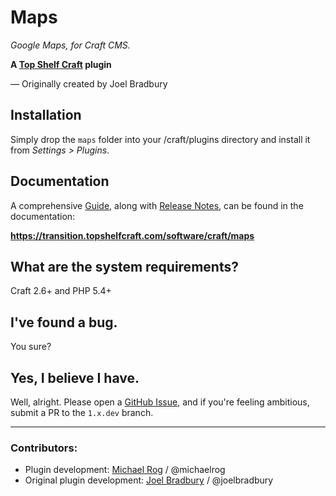 # Maps

_Google Maps, for Craft CMS._

**A [Top Shelf Craft](https://topshelfcraft.com) plugin**

&mdash; Originally created by Joel Bradbury 


## Installation

Simply drop the `maps` folder into your /craft/plugins directory and install it from _Settings > Plugins_.


## Documentation

A comprehensive [Guide](https://transition.topshelfcraft.com/software/craft/maps/usage/quickstart), along with [Release Notes](https://transition.topshelfcraft.com/software/craft/maps/updates), can be found in the documentation:

**https://transition.topshelfcraft.com/software/craft/maps**
 

## What are the system requirements?

Craft 2.6+ and PHP 5.4+


## I've found a bug.

You sure?


## Yes, I believe I have.

Well, alright. Please open a [GitHub Issue](https://github.com/topshelfcraft/Maps/issues), and if you're feeling ambitious, submit a PR to the `1.x.dev` branch.


* * *

### Contributors:

  - Plugin development: [Michael Rog](http://michaelrog.com) / @michaelrog
  - Original plugin development: [Joel Bradbury](https://squarebit.co.uk) / @joelbradbury
